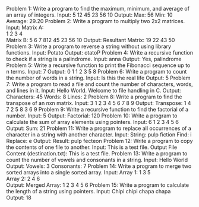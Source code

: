 Problem 1: 
Write a program to find the maximum, minimum, and average of an array of  integers. 
Input: 
5 
12 45 23 56 10 
Output: 
Max: 56 
Min: 10 
Average: 29.20 
Problem 2: 
Write a program to multiply two 2x2 matrices. 
Input: 
Matrix A:  
1 2 
3 4  
Matrix B: 
5 6 
7 812 45 23 56 10 
Output: 
Resultant Matrix: 
19 22 
43 50
Problem 3: 
Write a program to reverse a string without using library functions. Input: 
Potato 
Output: 
otatoP 
Problem 4: 
Write a recursive function to check if a string is a palindrome. Input: 
anna 
Output: 
Yes, palindrome 
Problem 5: 
Write a recursive function to print the Fibonacci sequence up to n terms. Input: 
7 
Output: 
0 1 1 2 3 5 8
Problem 6: 
Write a program to count the number of words in a string. 
Input: 
Is this the real life 
Output: 
5 
Problem 7: 
Write a program to read a file and count the number of characters, words, and  lines in it. 
Input: 
Hello World. 
Welcome to file handling in C. 
Output: 
Characters: 45 
Words: 8 
Lines: 2
Problem 8: 
Write a program to find the transpose of an nxn matrix. Input: 
3 
1 2 3 
4 5 6 
7 8 9 
Output: 
Transpose: 
1 4 7 
2 5 8 
3 6 9 
Problem 9: 
Write a recursive function to find the factorial of a number. Input: 
5 
Output: 
Factorial: 120
Problem 10: 
Write a program to calculate the sum of array elements using pointers. Input: 
6 
1 2 3 4 5 6 
Output: 
Sum: 21 
Problem 11: 
Write a program to replace all occurrences of a character in a string with  another character. 
Input: 
String: pulp fiction 
Find: i 
Replace: e 
Output: 
Result: pulp fecteon 
Problem 12: 
Write a program to copy the contents of one file to another. Input: 
This is a test file. 
Output File Content (destination.txt): 
This is a test file.
Problem 13: 
Write a program to count the number of vowels and consonants in a string. Input: 
Hello World 
Output: 
Vowels: 3 
Consonants: 7 
Problem 14: 
Write a program to merge two sorted arrays into a single sorted array. Input: 
Array 1: 1 3 5  
Array 2: 2 4 6  
Output: 
Merged Array: 1 2 3 4 5 6 
Problem 15: 
Write a program to calculate the length of a string using pointers. Input: 
Chipi chipi chapa chapa  
Output: 
18
